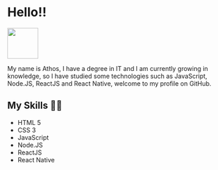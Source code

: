 <h1>Hello!!</h1>
  <a href="https://www.linkedin.com/in/athos-louzeiro-schrapett/" target="_blank">
    <img src="https://www.tmf-group.com/-/media/images/logos/case-study-logos/linkedin.png" width="70px">
  </a>
  <br>
<p>My name is Athos, I have a degree in IT and I am currently growing in knowledge, so I have studied some technologies such as JavaScript, Node.JS, ReactJS and React Native, welcome to my profile on GitHub.</p>

<h2>My Skills 🧑‍💻</h2>

<ul>
  <li>HTML 5</li>
  <li>CSS 3</li>
  <li>JavaScript</li>
  <li>Node.JS</li>
  <li>ReactJS</li>
  <li>React Native</li>
</ul>
